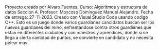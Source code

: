 Proyecto creado por Alvaro Fuentes.
Curso: Algoritmos y estructura de datos Sección A.
Profesor: Moscoso Dominguez Manuel Alejandro.
Fecha de entrega: 27-11-2023.
Creado con Visual Studio Code usando codigo C++.
Esto es un juego donde varios guardianes candidatos buscan ser los nuevos guardianes del reino, enfrentandose
contra otros guardianes que estan en diferentes ciudades y con maestros y aprendices, donde si se llega a cierta
cantidad de puntos, se convierte en candidato y no necesita pelear mas.